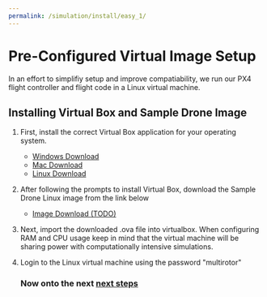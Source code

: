 ```yaml
---
permalink: /simulation/install/easy_1/
---
```


# Pre-Configured Virtual Image Setup

In an effort to simplifiy setup and improve compatiability, we run our PX4 flight controller and flight code in a Linux virtual machine. 

## Installing Virtual Box and Sample Drone Image

1. First, install the correct Virtual Box application for your operating system. 
    - [Windows Download](https://download.virtualbox.org/virtualbox/7.0.20/VirtualBox-7.0.20-163906-Win.exe)
    - [Mac Download](https://download.virtualbox.org/virtualbox/7.0.20/VirtualBox-7.0.20-163906-OSX.dmg)
    - [Linux Download](https://www.virtualbox.org/wiki/Linux_Downloads)
 
2. After following the prompts to install Virtual Box, download the Sample Drone Linux image from the link below 

    - [Image Download (TODO)](https://www.youtube.com/watch?v=dQw4w9WgXcQ)

3. Next, import the downloaded .ova file into virtualbox. When configuring RAM and CPU usage keep in mind that the virtual machine will be sharing power with computationally intensive simulations. 
4. Login to the Linux virtual machine using the password "multirotor"

    ### Now onto the next [next steps](docs/simulation/install/easy_2/)
